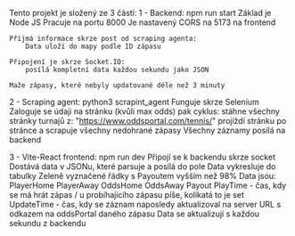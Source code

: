 Tento projekt je složený ze 3 částí:
1 - Backend: npm run start
    Základ je Node JS
    Pracuje na portu 8000
    Je nastavený CORS na 5173 na frontend

    Příjmá informace skrze post od scraping agenta:
        Data uloží do mapy podle ID zápasu
    
    Připojení je skrze Socket.IO:
        posílá kompletní data každou sekundu jako JSON 

    Maže zápasy, které nebyly updatované déle než 3 minuty

2 - Scraping agent: python3 scrapint_agent
    Funguje skrze Selenium
    Zaloguje se údaji na stránku (kvůli max odds)
    pak cyklus:
        stáhne všechny stránky turnajů z: "https://www.oddsportal.com/tennis/"
        projíždí stránku po stránce a scrapuje všechny nedohrané zápasy
        Všechny záznamy posílá na backend

3 - Vite-React frontend: npm run dev
    Připojí se k backendu skrze socket
    Dostává data v JSONu, které parsuje a posílá do pole
    Data vykresluje do tabulky
        Zeleně vyznačené řádky s Payoutem vyšším než 98%
        Data jsou: 
            PlayerHome
            PlayerAway
            OddsHome
            OddsAway
            Payout
            PlayTime - čas, kdy se má hrát zápas / u probíhajícího zápasu píše, kolikatá to je set
            UpdateTime - čas, kdy se záznam naposledy aktualizoval na server
            URL s odkazem na oddsPortal daného zápasu
        Data se aktualizují s každou sekundu z backendu